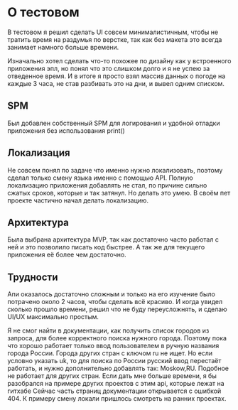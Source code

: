 # О тестовом
В тестовом я решил сделать UI совсем минималистичным, чтобы не тратить время на раздумья по верстке, так как без макета это всегда занимает намного больше времени.

Изначально хотел сделать что-то похожее по дизайну как у встроенного приложения эпл, но понял что это слишком долго и я не успею за отведенное время. И в итоге я просто взял массив данных о погоде на каждые 3 часа, не став разбивать это на дни, и вывел одним списком.

##  SPM
Был добавлен собственный SPM для логирования и удобной отладки приложения без использования print()

## Локализация
Не совсем понял по задаче что именно нужно локализовать, поэтому сделал только смену языка именно с помощью API. Полную локализацию приложения добавлять не стал, по причине сильно сжатых сроков, которые и так затянул. Но делать это умею. В своём пет проекте частично начал делать локализацию.

## Архитектура
Была выбрана архитектура MVP, так как достаточно часто работал с ней и это позволило писать код быстрее. А так же для текущего приложения её более чем достаточно.

## Трудности
Апи оказалось достаточно сложным и только на его изучение было потрачено около 2 часов, чтобы сделать всё красиво. И когда увидел сколько прошло времени, решил что не буду переусложнять, и сделаю UI/UX максимально простым.

Я не смог найти в документации, как получить список городов из запроса, для более корректного поиска нужного города. Поэтому пока что хорошо работает только ввод пользователем в ручную названия города России. Города других стран с ключом ru не ищет. Но если условно указать uk, то для поиска по России русский ввод перестаёт работать, и нужно дополнительно добавлять так: Moskow,RU. Подобное не работает для других стран. Если дать мне больше времени, я бы разобрался на примере других проектов с этим api, которые лежат на гитхабе Сейчас часть страниц документации открывается с ошибкой 404. К примеру смену локали пришлось смотреть на ранних проектах.
